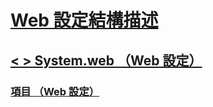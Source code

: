 # [Web 設定結構描述](index.md)
## [< > System.web （Web 設定）](system-web-element-web-settings.md)
### [<applicationPool>項目 （Web 設定）](applicationpool-element-web-settings.md)
